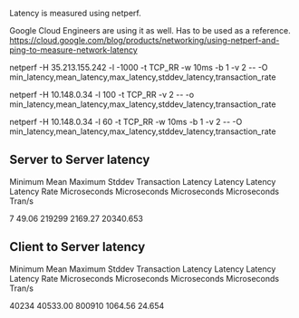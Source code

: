 Latency is measured using netperf. 

Google Cloud Engineers are using it as well. Has to be used as a reference. 
https://cloud.google.com/blog/products/networking/using-netperf-and-ping-to-measure-network-latency


netperf -H 35.213.155.242 -l -1000 -t TCP_RR -w 10ms -b 1 -v 2 -- -O min_latency,mean_latency,max_latency,stddev_latency,transaction_rate

netperf -H 10.148.0.34 -l 100 -t TCP_RR -v 2 -- -o min_latency,mean_latency,max_latency,stddev_latency,transaction_rate

netperf -H 10.148.0.34 -l 60 -t TCP_RR -w 10ms -b 1 -v 2 -- -O min_latency,mean_latency,max_latency,stddev_latency,transaction_rate


## Server to Server latency 
Minimum      Mean         Maximum      Stddev       Transaction
Latency      Latency      Latency      Latency      Rate
Microseconds Microseconds Microseconds Microseconds Tran/s

7            49.06        219299       2169.27      20340.653

## Client to Server latency
Minimum      Mean         Maximum      Stddev       Transaction
Latency      Latency      Latency      Latency      Rate
Microseconds Microseconds Microseconds Microseconds Tran/s

40234        40533.00     800910        1064.56      24.654